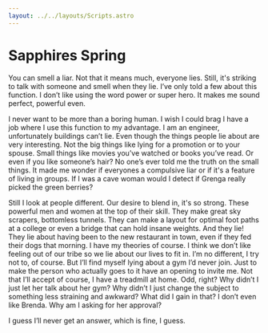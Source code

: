 ```yaml
---
layout: ../../layouts/Scripts.astro
---
```


# Sapphires Spring

You can smell a liar. Not that it means much, everyone lies. Still, it's striking to talk with someone and smell when they lie. I’ve only told a few about this function. I don’t like using the word power or super hero. It makes me sound perfect, powerful even.

I never want to be more than a boring human. I wish I could brag I have a job where I use this function to my advantage. I am an engineer, unfortunately buildings can’t lie. Even though the things people lie about are very interesting. Not the big things like lying for a promotion or to your spouse. Small things like movies you’ve watched or books you’ve read. Or even if you like someone’s hair? No one’s ever told me the truth on the small things. It made me wonder if everyones a compulsive liar or if it's a feature of living in groups. If I was a cave woman would I detect if Grenga really picked the green berries? 

Still I look at people different. Our desire to blend in, it's so strong. These powerful men and women at the top of their skill. They make great sky scrapers, bottomless tunnels. They can make a layout for optimal foot paths at a college or even a bridge that can hold insane weights. And they lie! They lie about having been to the new restaurant in town, even if they fed their dogs that morning. I have my theories of course. I think we don’t like feeling out of our tribe so we lie about our lives to fit in. I’m no different, I try not to, of course. But I’ll find myself lying about a gym I’d never join. Just to make the person who actually goes to it have an opening to invite me. Not that I’ll accept of course, I have a treadmill at home. Odd, right? Why didn’t I just let her talk about her gym? Why didn’t I just change the subject to something less straining and awkward? What did I gain in that? I don’t even like Brenda. Why am I asking for her approval? 

I guess I’ll never get an answer, which is fine, I guess. 